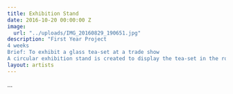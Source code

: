 ```yaml
---
title: Exhibition Stand
date: 2016-10-20 00:00:00 Z
image:
  url: "../uploads/IMG_20160829_190651.jpg"
description: "First Year Project
4 weeks
Brief: To exhibit a glass tea-set at a trade show
A circular exhibition stand is created to display the tea-set in the round"
layout: artists
---
```


...
